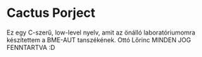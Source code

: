 # Cactus Porject
Ez egy C-szerű, low-level nyelv, amit az önálló laboratóriumomra készítettem a BME-AUT tanszékének.
Ottó Lőrinc MINDEN JOG FENNTARTVA :D

